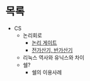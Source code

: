# 목록 
+ CS
    + 논리회로
        + [논리 게이트](https://github.com/ese111/Today-I-Learn/blob/main/digitalLogicCode/digitalLogic.md)
        + [전가산기, 반가산기](https://github.com/ese111/Today-I-Learn/blob/main/digitalLogicCode/adder.md)
    + 리눅스 역사와 유닉스와 차이
    + 쉘?
        + 쉘의 이용사례

